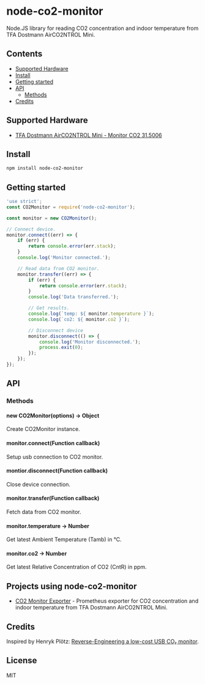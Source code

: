 # node-co2-monitor

Node.JS library for reading CO2 concentration and indoor temperature from TFA Dostmann AirCO2NTROL Mini.

## Contents

* [Supported Hardware](#supported-hardware)
* [Install](#install)
* [Getting started](#getting-started)
* [API](#api)
    * [Methods](#methods)
* [Credits](#credits)


## Supported Hardware

* [TFA Dostmann AirCO2NTROL Mini - Monitor CO2 31.5006](https://www.amazon.de/dp/B00TH3OW4Q)


## Install

```bash
npm install node-co2-monitor
```


## Getting started

```javascript
'use strict';
const CO2Monitor = require('node-co2-monitor');

const monitor = new CO2Monitor();

// Connect device.
monitor.connect((err) => {
    if (err) {
        return console.error(err.stack);
    }
    console.log('Monitor connected.');

    // Read data from CO2 monitor.
    monitor.transfer((err) => {
        if (err) {
            return console.error(err.stack);
        }
        console.log('Data transferred.');

        // Get results.
        console.log(`temp: ${ monitor.temperature }`);
        console.log(`co2: ${ monitor.co2 }`);

        // Disconnect device
        monitor.disconnect(() => {
            console.log('Monitor disconnected.');
            process.exit(0);
        });
    });
});
```


## API
### Methods
#### new CO2Monitor(options) -> Object
Create CO2Monitor instance.

#### monitor.connect(Function callback)
Setup usb connection to CO2 monitor.

#### montior.disconnect(Function callback)
Close device connection.

#### monitor.transfer(Function callback)
Fetch data from CO2 monitor.

#### monitor.temperature -> Number
Get latest Ambient Temperature (Tamb) in ℃.

#### monitor.co2 -> Number
Get latest Relative Concentration of CO2 (CntR) in ppm.


## Projects using node-co2-monitor

* [CO2 Monitor Exporter](https://github.com/huhamhire/co2-monitor-exporter) - Prometheus exporter for CO2 concentration and indoor temperature from TFA Dostmann AirCO2NTROL Mini.


## Credits

Inspired by Henryk Plötz:
[Reverse-Engineering a low-cost USB CO₂ monitor](https://hackaday.io/project/5301-reverse-engineering-a-low-cost-usb-co-monitor/log/17909-all-your-base-are-belong-to-us).


## License

MIT
